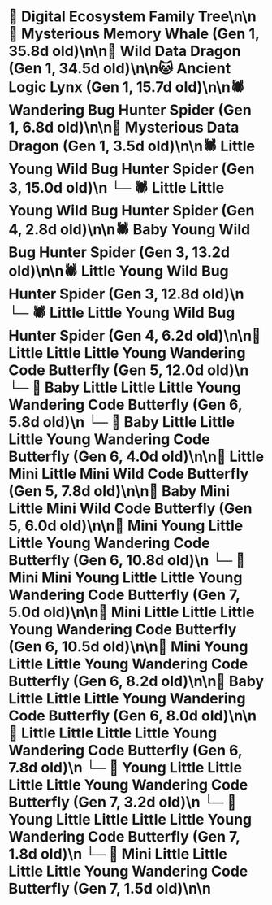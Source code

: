 # 🌳 Digital Ecosystem Family Tree\n\n🐋 Mysterious Memory Whale (Gen 1, 35.8d old)\n\n🐉 Wild Data Dragon (Gen 1, 34.5d old)\n\n🐱 Ancient Logic Lynx (Gen 1, 15.7d old)\n\n🕷️ Wandering Bug Hunter Spider (Gen 1, 6.8d old)\n\n🐉 Mysterious Data Dragon (Gen 1, 3.5d old)\n\n🕷️ Little Young Wild Bug Hunter Spider (Gen 3, 15.0d old)\n  └─ 🕷️ Little Little Young Wild Bug Hunter Spider (Gen 4, 2.8d old)\n\n🕷️ Baby Young Wild Bug Hunter Spider (Gen 3, 13.2d old)\n\n🕷️ Little Young Wild Bug Hunter Spider (Gen 3, 12.8d old)\n  └─ 🕷️ Little Little Young Wild Bug Hunter Spider (Gen 4, 6.2d old)\n\n🦋 Little Little Little Young Wandering Code Butterfly (Gen 5, 12.0d old)\n  └─ 🦋 Baby Little Little Little Young Wandering Code Butterfly (Gen 6, 5.8d old)\n  └─ 🦋 Baby Little Little Little Young Wandering Code Butterfly (Gen 6, 4.0d old)\n\n🦋 Little Mini Little Mini Wild Code Butterfly (Gen 5, 7.8d old)\n\n🦋 Baby Mini Little Mini Wild Code Butterfly (Gen 5, 6.0d old)\n\n🦋 Mini Young Little Little Young Wandering Code Butterfly (Gen 6, 10.8d old)\n  └─ 🦋 Mini Mini Young Little Little Young Wandering Code Butterfly (Gen 7, 5.0d old)\n\n🦋 Mini Little Little Little Young Wandering Code Butterfly (Gen 6, 10.5d old)\n\n🦋 Mini Young Little Little Young Wandering Code Butterfly (Gen 6, 8.2d old)\n\n🦋 Baby Little Little Little Young Wandering Code Butterfly (Gen 6, 8.0d old)\n\n🦋 Little Little Little Little Young Wandering Code Butterfly (Gen 6, 7.8d old)\n  └─ 🦋 Young Little Little Little Little Young Wandering Code Butterfly (Gen 7, 3.2d old)\n  └─ 🦋 Young Little Little Little Little Young Wandering Code Butterfly (Gen 7, 1.8d old)\n  └─ 🦋 Mini Little Little Little Little Young Wandering Code Butterfly (Gen 7, 1.5d old)\n\n